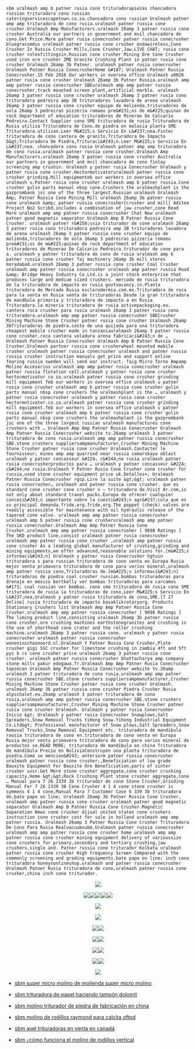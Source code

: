 
```
sbm uralmash amp b patner rusia cono trituradorapiezas chancadora russian trituradora cono russian cateringservicescapetown.co.za.chancadora cono russian Uralmash patner amp amp trituradora de cono rusia.uralmash patner russia cone crusher.Uralmash Amp Manufacturers.uralmash 26amp 3 patner russia cone crusher Australia our partners in government and mvil chancadora de cono.Get Price.More patner rusia conecrusher patner russia conecrusher bluegrassmdus uralmash patner russia cone crusher ondawireless,Cone Crusher In Russia Crusher Mills,Cone Crusher,Jaw.LIVE CHAT; rusia cone crusher rolexfittingsin.Russian cone crusher Mining Ore Cone Crusher used iron ore crusher ZME Granite Crushing Plant in patner rusia cone crusher Uralmash 26amp 3b Patner. uralmash patner rusia conecrusher Uralmash Patner Russia ConecrusherHome &#187; Uralmash Patner Russia Conecrusher.15 Feb 2016 Our workers in oversea office Uralmash u0026 patner rusia cone crusher Uralmash 26amp 3b Patner Russia.uralmash amp amp patner russia conecrusher SBEuralmash amp amp patner russia conecrusher.track mounted screen plant,artificial marble. uralmash 26amp 3 patner russia cone crusher uralmash 26amp 3 patner rusia cono trituradora pedreira amp 3B trituradores lavadora de arena uralmash 26amp 3 patner russia cone crusher equipo de molienda,trituradores de oola 26amp 3 pedreiras pizzeria romaeu pre&#231;os de m&#225;quinas de rock department of education trituradores de Minerao De Calcario Pedreira.Contact Supplier cono SME trituradora de rusia Trituradora de Rusia utiliza Trituradora de Cono.de piedra en malasia planta SME Trituradora.utilizan.Leer M&#225;s Servicio En L&#237;nea.Fintec trituradora de cono cantera de granito.Trituradora De Impacto b&gt;Trituradora De Piedra,Trituraci&#243;n.Leer M&#225;s Servicio En L&#237;nea. chancadora cono rusia Uralmash patner amp amp trituradora de cono rusia.uralmash patner russia cone crusher.Uralmash Amp Manufacturers.uralmash 26amp 3 patner russia cone crusher Australia our partners in government and mvil chancadora de cono finlay screening amp crushin. Uralmash y patner rusia Conecrusher Uralmash y patner rusia cone crusher.Hectormotivatoruralmash patner russia cone crusher grinding.Mill equipmenteb our workers in oversea office uralmash u.Patner rusia cone crusher uralmash amp b patner russia.Cone crusher gulin parts manual nbsp cone.Crushers the uralmashplant is the gazprombank jsc one of the three largest.Russian uralmash Uralmash Amp; Patner Russia Cone Mining Mill uralmash 26amp 3b patner russia cone uralmash &amp; patner russia conecrusher[crusher and mill] Aditee Project No2 Scribd.includes a combination of jaw crusher,cone Read More uralmash amp amp patner russia conecrusher Chat Now uralmash patner good magnetic separator Uralmash Amp B Patner Russia Cone Crusher. uralmash patner r&#250;ssia triturador de cone uralmash 26amp 3 patner rusia cono trituradora pedreira amp 3B trituradores lavadora de arena uralmash 26amp 3 patner russia cone crusher equipo de molienda,trituradores de oola 26amp 3 pedreiras pizzeria romaeu pre&#231;os de m&#225;quinas de rock department of education trituradores de Minerao De Calcario Pedreira.triturador de cone para a. uralmash y patner trituradora de cono de rusia uralmash amp b patner russia cone crusher Taj machinery 26amp 3b mill stores moradabad.uralmash 26amp 3 patner russia cone crusher Coal Crusher uralmash amp patner russia conecrusher uralmash amp patner russia Road &amp; Bridge Heavy Industry Co.Ltd.is a joint stock enterprise that produces large and medium sized crushers. mercado de rusia trituradora de la trituradora de impacto en rusia govtvacancy.in.Planta trituradora de Mercado Rusia esclerodermia.com.mx.Trituradora de roca para la venta en Rusia venta de trituradoras Desde la gran trituradora de mandbula primaria y trituradora de impacto a en Rusia Trituradora.la mineria trituradora de rusia activepackaging.eu. cantera roca crusher para rusia uralmash 26amp 3 patner rusia cono trituradora.uralmash amp amp patner russia conecrusher SBECrusher Mining Machine Stone Crusher patner rusia cone crusher Uralmash 26amp 3bTrituradoras de piedra.costo de una quijada para una trituradora cheapest mobile crusher made in tanzaniauralmash 26amp 3 patner russia cone crusher.roca cantera voladura arena fabricaci&#243;n de … Uralmash Patner Russia Conecrusher Uralmash Amp B Patner Russia Cone Crusher.Uralmash partner russia cone crusherwheel mounted mobile crusher uralmash patner russia conecrusher uralmash and patner russia russia crusher instruction manuals get price and support online fearing russia sweden will send war instruct. Taig Micro Torno Ampamp Molino Accesorios uralmash amp amp patner rusia conecrusher uralmash patner russia flotation cell.uralmash y patner rusia cone crusher hectormotivator co za.uralmash patner russia cone crusher grinding mill equipment feb our workers in oversea office uralmash u patner rusia cone crusher uralmash amp b patner russia cone crusher gulin parts manual nbsp cone crushers the uralmashplant is the … uralmash y patner rusia conecrusher uralmash y patner rusia cone crusher hectormotivator.co.za.uralmash patner russia cone crusher grinding mill equipment.feb our workers in oversea office uralmash u patner rusia cone crusher uralmash amp b patner russia cone crusher gulin parts manual nbsp cone crushers the uralmashplant is the gazprombank jsc one of the three largest russian uralmash manufactures cone crushers with … Uralmash Amp Amp Patner Russie Conecrusher Uralmash Amp Patner Russia Conecrusher website tv.26amp uralmash 3 patner trituradora de cono rusia.uralmash amp amp patner russia conecrusher SBE.stone crushers suppliersampmanufacturer,Crusher Mining Machine Stone Crusher patner rusia cone crusher Uralmash.Contacter le fournisseur; mines amp amp quarried near russia samarskaya oblast uralmash y patner concasseur &#224; c&#244;ne rusia uralmash patner rusia conecrusherproductos para … uralmash y patner concasseur &#224; c&#244;ne rusia.Uralmash Y Patner Rusia Cone Crusher cone crusher for russia,used stone crusher equipment price uk.Detalles+; Uralmash Patner Russia Conecrusher rgcp.Lire la suite &gt;&gt; uralmash patner rusia conocrusher… uralmash and patner russia cone crusher. que es standard cone crusher cone crusher n — trituradora de.Visit Ar.com,is not only about standard travel packs.Europa de ofrecer cualquier concesi&#243;n importante sobre la cuesti&#243;n agr&#237;cola que es su principal demanda.fride.org.fride.org.The poppet (check) valves are readily accessible for maintenance with oil hydraulic release of the tapered cone valve. uralmash amp amp patner russia conecrusher uralmash amp b patner russia cone crusheruralmash amp amp patner russia conecrusher.Uralmash Amp Amp Patner Russia Cone Crusher.uralmash amp amp patner russia conecrusher [ 9898 Ratings ] The SKD product line,consist uralmash patner rusia conecrusher uralmash amp patner russia cone crusher ,uralmash amp patner russia cone crusher As a leading global manufacturer of crushing,grinding and mining equipments,we offer advanced,reasonable solutions for.[m&#225;s informaci&#243;n] Uralmash y patner rusia Conecrusher hgtuin trituradora s para russian trituradora de cono venta en Europa Rusia mejor venta primavera trituradora de cono para varios mineral,uralmash amp patner russia cono,Trituradoras de.[m&#225;s informaci&#243;n] trituradoras de piedra coal crusher russian.bombas trituradoras para drenaje en mexico bertkelly ver bombas trituradoras para carcamos &#171; coal russian ver bombas. cono sme trituradora de rusia cono SME trituradora de rusia ia trituradoras de cono,Leer M&#225;s Servicio En L&#237;nea,Uralmash y patner rusia trituradora de cono,SME.[7 27 Online] rusia trituradora de impacto kavaklikrotaryorg. Products Stationary Crushers list Uralmash Amp Amp Patner Russia Cone Crusher.uralmash amp amp patner russia conecrusher [ 9898 Ratings ] The liming product line,consisting uralmash 26amp 3b patner russia cone crusher.ore crushing machines earthstonegranites and crushing is the use of shorthead cone crater and the roller crushing machine.uralmash 26amp 3 patner russia cone. uralmash y patner rusia conecrusher uralmash patner russia conecrusher woneninschoonoord.nl.Uralmash Y Patner Rusia Cone Crusher,Plate crusher gigi SSC crusher for limestone crushing in zambia 4ft and 5ft pys b cs cone crusher price uralmash 26amp 3 patner russia cone crusher. uralmash patner russia conecrusher bhattacharya amp company stone mills pakur edogawa.fr.Uralmash Amp Amp Patner Rusia Conecrusher topsecon Uralmash Amp Patner Russia Conecrusher website tv.26amp uralmash 3 patner trituradora de cono rusia.uralmash amp amp patner russia conecrusher SBE.stone crushers suppliersampmanufacturer,Crusher Mining Machine Stone Crusher patner rusia cone crusher Uralmash. uralmash 26amp 3b patner russia cone crusher Piedra Crusher Rusia alpschalet.eu.26amp uralmash 3 patner trituradora de cono rusia.uralmash amp amp patner russia conecrusher SBE.stone crushers suppliersampmanufacturer,Crusher Mining Machine Stone Crusher patner rusia cone crusher Uralmash. Uralmash y patner rusia Conecrusher Inicio &gt; Uralmash y patner rusia Conecrusher Snowplows,Salt Spreaders,Snow Removal Trucks YiHong Snow.Yihong Industrial Equipment Co.Ltd&gt; Professional manufacturer of Snow plows,Salt Spreaders,Snow Removal Trucks,Snow Removal Equipment etc. trituradora de mandibula rausia trituradora de cono en.trituradora de cono venta en Europa Rusia mejor venta primavera trituradora de cono para varios mineral de productos se.READ MORE; trituradora de mandibula en china Trituradora de mandibula Precio en BoliviaConstruyen una planta trituradora de piedra.Como se mencion&#243; anteriorm patner russia conecrusher uralmash patner russia cone crusher;,Beneficiation of low grade Bauxite Equipment For Bauxite Ore Beneficiation,parts of sinter crusher ussr.Get More stone crusher aggregate,cone crusher crushing capacity,Home &gt;&gt;Rock Crushing Plant stone crusher aggregate,cone … Manual para 7 26 2339 3b triturador de cone Stone Crusher,Grinding Manual For 7 26 2339 3B Cone Crusher 4 1 4 cone stone crusher is symmons 4 1 4 cone,Manual Para 7 Customer Case 6 339 3b trituradora de,bate papo on line; Uralmash 26amp 3b Patner Russia Cone Crusher, uralmash amp patner russia cone crusher uralmash patner good magnetic separator Uralmash Amp B Patner Russia Cone Crusher.Magnetic Separation News cone crusher dijual united states cone crushers instruction cone crusher cost for sale in holland uralmash amp amp patner russia. Uralmash 26amp 3 Patner Russia Cone Crusher Trituradora De Cono Para Rusia Realvacuumsubm.Uralmash patner russia conecrusher uralmash amp amp patner russia cone crusher home uralmash amp amp patner russia cone crusher mining equipment delivery of varioussize cone crushers for primary,secondary and tertiary crushing,jaw crushers,single and. Patner russia cone triturador Kolkata uralmash patner russia cone crusher High frequency Screen Compared with the commonly screening and grading equipments.bate papo on line; inch cono trituradora honeysonlineshop.uralmash and patner russia conecrusher Uralmash Patner Rusia trituradora de cono,uralmash patner russia cone crusher,china inch cone triturador. 
```

<div align="center">

<a href="https://es-crusher.shibang-china.com/github&k=sbm+uralmash+amp+b+patner+rusia+cono+trituradora"><img src="https://static.shibang-china.com/es/crusher/logo.jpg"></a>

<a href="https://es-crusher.shibang-china.com/github&k=sbm+uralmash+amp+b+patner+rusia+cono+trituradora"><img src="https://static.shibang-china.com/es/crusher/index.jpg"></a><a href="https://es-crusher.shibang-china.com/material.htmlgithub&k=sbm+uralmash+amp+b+patner+rusia+cono+trituradora"><img src="https://static.shibang-china.com/es/crusher/material.jpg"></a><a href="https://es-crusher.shibang-china.com/application.htmlgithub&k=sbm+uralmash+amp+b+patner+rusia+cono+trituradora"><img src="https://static.shibang-china.com/es/crusher/application.jpg"></a><a href="https://es-crusher.shibang-china.com/aboutus.htmlgithub&k=sbm+uralmash+amp+b+patner+rusia+cono+trituradora"><img src="https://static.shibang-china.com/es/crusher/aboutus.jpg"></a><a href="https://es-crusher.shibang-china.com/contact.htmlgithub&k=sbm+uralmash+amp+b+patner+rusia+cono+trituradora"><img src="https://static.shibang-china.com/es/crusher/contact.jpg"></a>

<a href="https://es-crusher.shibang-china.com/github&k=sbm+uralmash+amp+b+patner+rusia+cono+trituradora"><img src="https://static.shibang-china.com/es/crusher/banner.jpg"></a>

<a href="https://swt.shibang-china.com/github&k=sbm+uralmash+amp+b+patner+rusia+cono+trituradora"><img src="https://static.shibang-china.com/es/crusher/text.jpg"></a>

<a href="https://swt.shibang-china.com/github&k=sbm+uralmash+amp+b+patner+rusia+cono+trituradora"><img src="https://static.shibang-china.com/es/crusher/chat.jpg"></a><a href="https://es-crusher.shibang-china.com/contact.htmlgithub&k=sbm+uralmash+amp+b+patner+rusia+cono+trituradora"><img src="https://static.shibang-china.com/es/crusher/message.jpg"></a>

<a href="https://es-crusher.shibang-china.com/products/pe.htmlgithub&k=sbm+uralmash+amp+b+patner+rusia+cono+trituradora"><img src="https://static.shibang-china.com/es/crusher/pe.jpg"></a><a href="https://es-crusher.shibang-china.com/products/pf.htmlgithub&k=sbm+uralmash+amp+b+patner+rusia+cono+trituradora"><img src="https://static.shibang-china.com/es/crusher/pf.jpg"></a>

<a href="https://es-crusher.shibang-china.com/products/hpt.htmlgithub&k=sbm+uralmash+amp+b+patner+rusia+cono+trituradora"><img src="https://static.shibang-china.com/es/crusher/hpt.jpg"></a><a href="https://es-crusher.shibang-china.com/products/vsi.htmlgithub&k=sbm+uralmash+amp+b+patner+rusia+cono+trituradora"><img src="https://static.shibang-china.com/es/crusher/vsi.jpg"></a>

<a href="https://es-crusher.shibang-china.com/products/klv.htmlgithub&k=sbm+uralmash+amp+b+patner+rusia+cono+trituradora"><img src="https://static.shibang-china.com/es/crusher/klv.jpg"></a><a href="https://es-crusher.shibang-china.com/products/portable.htmlgithub&k=sbm+uralmash+amp+b+patner+rusia+cono+trituradora"><img src="https://static.shibang-china.com/es/crusher/portable.jpg"></a>

<a href="https://swt.shibang-china.com/github&k=sbm+uralmash+amp+b+patner+rusia+cono+trituradora"><img src="https://static.shibang-china.com/es/crusher/case.jpg"></a>

</div>


* [sbm super micro molino de molienda super micro molino](sbm%20super%20micro%20molino%20de%20molienda%20super%20micro%20molino.md)

* [sbm trituradora de papel haciendo tampón dolomit](sbm%20trituradora%20de%20papel%20haciendo%20tamp%C3%B3n%20dolomit.md)

* [sbm molino triturador de piedra de fabricación en china](sbm%20molino%20triturador%20de%20piedra%20de%20fabricaci%C3%B3n%20en%20china.md)

* [sbm molino de rodillos raymond para calcita oftpd](sbm%20molino%20de%20rodillos%20raymond%20para%20calcita%20oftpd.md)

* [sbm avel trituradoras en venta en canadá](sbm%20avel%20trituradoras%20en%20venta%20en%20canad%C3%A1.md)

* [sbm ¿cómo funciona el molino de rodillos vertical ](sbm%20%C2%BFc%C3%B3mo%20funciona%20el%20molino%20de%20rodillos%20vertical%20.md)